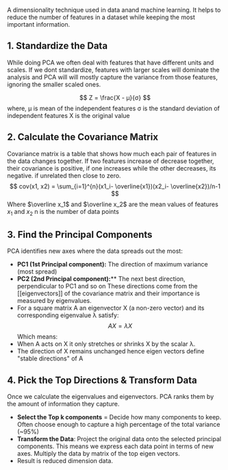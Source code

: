 A dimensionality technique used in data anand machine learning. It helps to reduce the number of features in a dataset while keeping the most important information.

## 1. Standardize the Data 

While doing PCA we often deal with features that have different units and scales. If we dont standardize, features with larger scales will dominate the analysis and PCA will will mostly capture the variance from those features, ignoring the smaller scaled ones.

$$
Z = \frac{X - μ}{σ} 
$$
where, 
μ is mean of the independent features
σ is the standard deviation of independent features
X is the original value 

## 2. Calculate the Covariance Matrix 

 Covariance matrix is a table that shows how much each pair of features in the data changes together. If two features increase of decrease together, their covariance is positive, if one increases while the other decreases, its negative. if unrelated then close to zero. 
$$
cov(x1, x2) = \sum_{i=1}^{n}(x1_i- \overline{x1})(x2_i- \overline{x2})/n-1
$$
Where 
$\overline x_1$ and  $\overline x_2$ are the mean values of features $x_1$ and $x_2$
n is the number of data points

## 3.  Find the Principal Components

PCA identifies new axes where the data spreads out the most: 

- **PC1 (1st Principal component):** The direction of maximum variance (most spread)
- **PC2 (2nd Principal component):**** The next best direction, perpendicular to PC1 and so on
These directions come from the [[eigenvectors]] of the covariance matrix and their importance is measured by eigenvalues. 
- For a square matrix A an eigenvector X (a non-zero vector) and its corresponding eigenvalue λ satisfy: 
$$
AX = λX
$$
Which means: 
- When A acts on X it only stretches or shrinks X by the scalar λ. 
- The direction of X remains unchanged hence eigen vectors define "stable directions" of A

## 4. Pick the Top Directions & Transform Data 

Once we calculate the eigenvalues and eigenvectors. PCA ranks them by the amount of information they capture. 

- **Select the Top k components** = Decide how many components to keep. Often choose enough to capture a high percentage of the total variance (~95%)
- **Transform the Data**: Project the original data onto the selected principal components. This means we express each data point in terms of new axes. Multiply the data by matrix of the top eigen vectors. 
- Result is reduced dimension data. 
